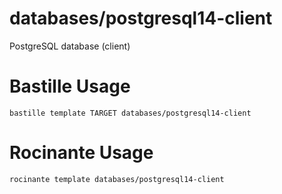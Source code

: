 # databases/postgresql14-client
PostgreSQL database (client)


# Bastille Usage
```shell
bastille template TARGET databases/postgresql14-client
```

# Rocinante Usage
```shell
rocinante template databases/postgresql14-client
```
